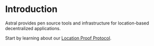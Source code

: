 # Introduction

Astral provides pen source tools and infrastructure for location-based decentralized applications.

Start by learning about our [Location Proof Protocol](./location-proof-protocol/introduction.md).
